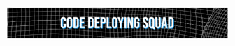 ![Banner Image](https://github.com/CodeDeployingSquad/.github/blob/7d0065f87db1cd0217757427e3e16a9acbb57ef6/profile/cds_top_banner.png)
